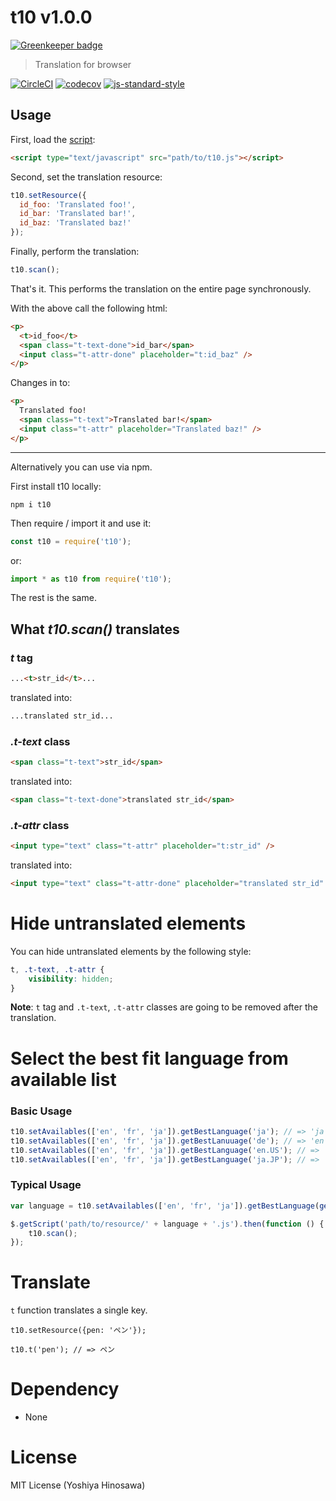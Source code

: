 # t10 v1.0.0

[![Greenkeeper badge](https://badges.greenkeeper.io/kt3k/t10.svg)](https://greenkeeper.io/)

> Translation for browser

[![CircleCI](https://circleci.com/gh/kt3k/t10.svg?style=svg)](https://circleci.com/gh/kt3k/t10)
[![codecov](https://codecov.io/gh/kt3k/t10/branch/master/graph/badge.svg)](https://codecov.io/gh/kt3k/t10)
[![js-standard-style](https://img.shields.io/badge/code%20style-standard-brightgreen.svg)](http://standardjs.com/)

## Usage

First, load the [script](https://unpkg.com/t10/dist/t10.js):
```html
<script type="text/javascript" src="path/to/t10.js"></script>
```

Second, set the translation resource:

```javascript
t10.setResource({
  id_foo: 'Translated foo!',
  id_bar: 'Translated bar!',
  id_baz: 'Translated baz!'
});
```

Finally, perform the translation:

```javascript
t10.scan();
```

That's it. This performs the translation on the entire page synchronously.

With the above call the following html:

```html
<p>
  <t>id_foo</t>
  <span class="t-text-done">id_bar</span>
  <input class="t-attr-done" placeholder="t:id_baz" />
</p>
```

Changes in to:

```html
<p>
  Translated foo!
  <span class="t-text">Translated bar!</span>
  <input class="t-attr" placeholder="Translated baz!" />
</p>
```

---

Alternatively you can use via npm.

First install t10 locally:

    npm i t10

Then require / import it and use it:

```js
const t10 = require('t10');
```

or:

```js
import * as t10 from require('t10');
```

The rest is the same.


## What *t10.scan()* translates

### *t* tag

```html
...<t>str_id</t>...
```
translated into:

```html
...translated str_id...
```


### *.t-text* class

```html
<span class="t-text">str_id</span>
```

translated into:

```html
<span class="t-text-done">translated str_id</span>
```


### *.t-attr* class

```html
<input type="text" class="t-attr" placeholder="t:str_id" />
```

translated into:

```html
<input type="text" class="t-attr-done" placeholder="translated str_id" />
```

# Hide untranslated elements

You can hide untranslated elements by the following style:

```css
t, .t-text, .t-attr {
    visibility: hidden;
}
```

**Note**: `t` tag and `.t-text`, `.t-attr` classes are going to be removed after the translation.

# Select the best fit language from available list

### Basic Usage

```javascript
t10.setAvailables(['en', 'fr', 'ja']).getBestLanguage('ja'); // => 'ja'
t10.setAvailables(['en', 'fr', 'ja']).getBestLanuuage('de'); // => 'en' # the first available is the default
t10.setAvailables(['en', 'fr', 'ja']).getBestLanguage('en.US'); // => 'en'
t10.setAvailables(['en', 'fr', 'ja']).getBestLanguage('ja.JP'); // => 'ja'
```

### Typical Usage

```javascript
var language = t10.setAvailables(['en', 'fr', 'ja']).getBestLanguage(getFromSystem());

$.getScript('path/to/resource/' + language + '.js').then(function () {
    t10.scan();
});
```

# Translate

`t` function translates a single key.

```
t10.setResource({pen: 'ペン'});

t10.t('pen'); // => ペン
```

# Dependency

- None

# License

MIT License (Yoshiya Hinosawa)
